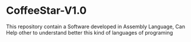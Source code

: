 CoffeeStar-V1.0
===============

This repository contain a Software developed in Assembly Language, Can Help other to understand better this kind of languages of programing
